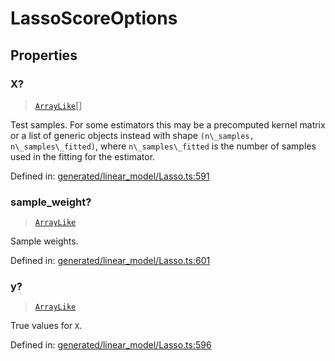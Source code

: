 # LassoScoreOptions

## Properties

### X?

> [`ArrayLike`](../types/ArrayLike.md)[]

Test samples. For some estimators this may be a precomputed kernel matrix or a list of generic objects instead with shape `(n\_samples, n\_samples\_fitted)`, where `n\_samples\_fitted` is the number of samples used in the fitting for the estimator.

Defined in:  [generated/linear\_model/Lasso.ts:591](https://github.com/transitive-bullshit/scikit-learn-ts/blob/122b3c0/packages/sklearn/src/generated/linear_model/Lasso.ts#L591)

### sample\_weight?

> [`ArrayLike`](../types/ArrayLike.md)

Sample weights.

Defined in:  [generated/linear\_model/Lasso.ts:601](https://github.com/transitive-bullshit/scikit-learn-ts/blob/122b3c0/packages/sklearn/src/generated/linear_model/Lasso.ts#L601)

### y?

> [`ArrayLike`](../types/ArrayLike.md)

True values for `X`.

Defined in:  [generated/linear\_model/Lasso.ts:596](https://github.com/transitive-bullshit/scikit-learn-ts/blob/122b3c0/packages/sklearn/src/generated/linear_model/Lasso.ts#L596)
